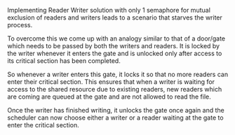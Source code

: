 Implementing Reader Writer solution with only 1 semaphore for mutual exclusion of readers and writers leads to a scenario that 
starves the writer process.

To overcome this we come up with an analogy similar to that of a door/gate which needs to be passed by both the writers and readers.
It is locked by the writer whenever it enters the gate and is unlocked only after access to its critical section has been completed.

So whenever a writer enters this gate, it locks it so that no more readers can enter their critical section. This ensures that when 
a writer is waiting for access to the shared resource due to existing readers, new readers which are coming are queued at the gate 
and are not allowed to read the file.

Once the writer has finished writing, it unlocks the gate once again and the scheduler can now choose either a writer or a reader 
waiting at the gate to enter the critical section.